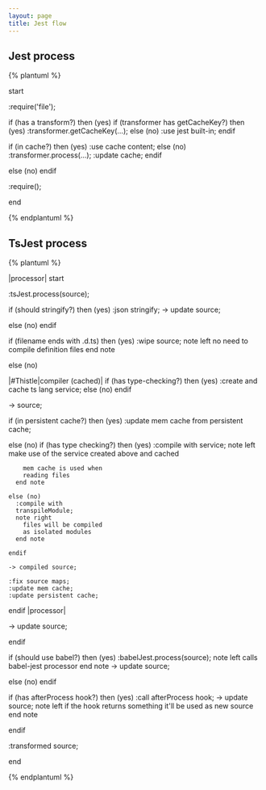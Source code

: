 ```yaml
---
layout: page
title: Jest flow
---
```

## Jest process

{% plantuml %}

start

:require('file');

if (has a transform?) then (yes)
  if (transformer has getCacheKey?) then (yes)
    :transformer.getCacheKey(...);
  else (no)
    :use jest built-in;
  endif

  if (in cache?) then (yes)
    :use cache content;
  else (no)
    :transformer.process(...);
    :update cache;
  endif

else (no)
endif

:require();

end

{% endplantuml %}


## TsJest process

{% plantuml %}

|processor|
start

:tsJest.process(source);

if (should stringify?) then (yes)
  :json stringify;
  -> update
  source;

else (no)
endif

if (filename ends with .d.ts) then (yes)
  :wipe source;
  note left
    no need to compile
    definition files
  end note

else (no)

  |#Thistle|compiler (cached)|
  if (has type-checking?) then (yes)
    :create and cache
    ts lang service;
  else (no)
  endif

  -> source;

  if (in persistent cache?) then (yes)
    :update mem cache
    from persistent cache;

  else (no)
    if (has type checking?) then (yes)
      :compile with
      service;
      note left
        make use of the service
        created above and cached

        mem cache is used when
        reading files
      end note

    else (no)
      :compile with
      transpileModule;
      note right
        files will be compiled
        as isolated modules
      end note

    endif

    -> compiled source;

    :fix source maps;
    :update mem cache;
    :update persistent cache;

  endif
  |processor|

  -> update
  source;

endif

if (should use babel?) then (yes)
  :babelJest.process(source);
  note left
    calls babel-jest
    processor
  end note
  -> update
  source;

else (no)
endif

if (has afterProcess hook?) then (yes)
  :call afterProcess hook;
  -> update
  source;
  note left
    if the hook returns
    something it'll be
    used as new source
  end note

endif

:transformed source;

end

{% endplantuml %}
